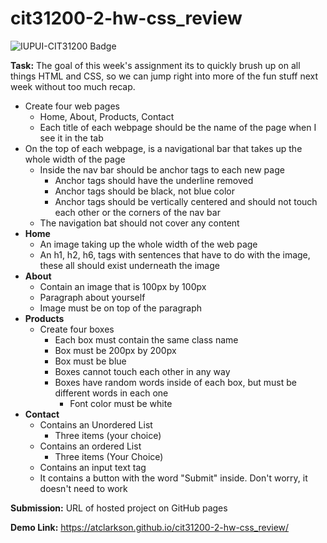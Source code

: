 # cit31200-2-hw-css_review
![IUPUI-CIT31200 Badge](https://img.shields.io/badge/IUPUI-CIT31200-red "IUPUI CIT31200 Badge")

**Task:** The goal of this week's assignment its to quickly brush up on all things HTML and CSS, so we can jump right into more of the fun stuff next week without too much recap.

- Create four web pages
  - Home, About, Products, Contact
  - Each title of each webpage should be the name of the page when I see it in the tab
- On the top of each webpage, is a navigational bar that takes up the whole width of the page
  - Inside the nav bar should be anchor tags to each new page
    - Anchor tags should have the underline removed
    - Anchor tags should be black, not blue color
    - Anchor tags should be vertically centered and should not touch each other or the corners of the nav bar
  - The navigation bat should not cover any content
- **Home**
  - An image taking up the whole width of the web page
  - An h1, h2, h6, tags with sentences that have to do with the image, these all should exist underneath the image
- **About**
  - Contain an image that is 100px by 100px
  - Paragraph about yourself
  - Image must be on top of the paragraph
- **Products**
  - Create four boxes
    - Each box must contain the same class name
    - Box must be 200px by 200px
    - Box must be blue
    - Boxes cannot touch each other in any way
    - Boxes have random words inside of each box, but must be different words in each one
      - Font color must be white
- **Contact**
  - Contains an Unordered List
    - Three items (your choice)
  - Contains an ordered List
    - Three items (Your Choice)
  - Contains an input text tag
  - It contains a button with the word "Submit" inside. Don't worry, it doesn't need to work

**Submission:** URL of hosted project on GitHub pages

**Demo Link:** https://atclarkson.github.io/cit31200-2-hw-css_review/
